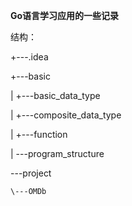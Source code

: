 **Go语言学习应用的一些记录**

结构：

+---.idea

+---basic

|   +---basic_data_type

|   +---composite_data_type

|   +---function

|   \---program_structure

\---project

    \---OMDb
